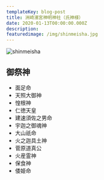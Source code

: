 ```yaml
---
templateKey: blog-post
title: 洲崎濱宮神明神社（氏神様）
date: 2020-01-13T00:00:00.000Z
description:
featuredimage: /img/shinmeisha.jpg
---
```


![shinmeisha](/img/shinmeisha.jpg)

## 御祭神

- 面足命
- 天照大御神
- 惶根神
- 仁徳天皇
- 建速須佐之男命
- 宇迦之御魂神
- 大山祇命
- 火之迦具土神
- 菅原道真公
- 火産霊神
- 保食神
- 倭姫命
